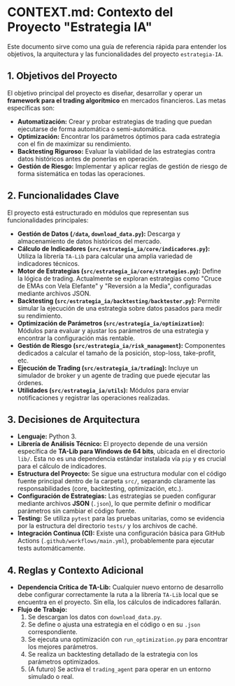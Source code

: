 # CONTEXT.md: Contexto del Proyecto "Estrategia IA"

Este documento sirve como una guía de referencia rápida para entender los objetivos, la arquitectura y las funcionalidades del proyecto `estrategia-IA`.

## 1. Objetivos del Proyecto

El objetivo principal del proyecto es diseñar, desarrollar y operar un **framework para el trading algorítmico** en mercados financieros. Las metas específicas son:

- **Automatización:** Crear y probar estrategias de trading que puedan ejecutarse de forma automática o semi-automática.
- **Optimización:** Encontrar los parámetros óptimos para cada estrategia con el fin de maximizar su rendimiento.
- **Backtesting Riguroso:** Evaluar la viabilidad de las estrategias contra datos históricos antes de ponerlas en operación.
- **Gestión de Riesgo:** Implementar y aplicar reglas de gestión de riesgo de forma sistemática en todas las operaciones.

## 2. Funcionalidades Clave

El proyecto está estructurado en módulos que representan sus funcionalidades principales:

- **Gestión de Datos (`/data`, `download_data.py`):** Descarga y almacenamiento de datos históricos del mercado.
- **Cálculo de Indicadores (`src/estrategia_ia/core/indicadores.py`):** Utiliza la librería `TA-Lib` para calcular una amplia variedad de indicadores técnicos.
- **Motor de Estrategias (`src/estrategia_ia/core/strategies.py`):** Define la lógica de trading. Actualmente se exploran estrategias como "Cruce de EMAs con Vela Elefante" y "Reversión a la Media", configuradas mediante archivos JSON.
- **Backtesting (`src/estrategia_ia/backtesting/backtester.py`):** Permite simular la ejecución de una estrategia sobre datos pasados para medir su rendimiento.
- **Optimización de Parámetros (`src/estrategia_ia/optimization`):** Módulos para evaluar y ajustar los parámetros de una estrategia y encontrar la configuración más rentable.
- **Gestión de Riesgo (`src/estrategia_ia/risk_management`):** Componentes dedicados a calcular el tamaño de la posición, stop-loss, take-profit, etc.
- **Ejecución de Trading (`src/estrategia_ia/trading`):** Incluye un simulador de broker y un agente de trading que puede ejecutar las órdenes.
- **Utilidades (`src/estrategia_ia/utils`):** Módulos para enviar notificaciones y registrar las operaciones realizadas.

## 3. Decisiones de Arquitectura

- **Lenguaje:** Python 3.
- **Librería de Análisis Técnico:** El proyecto depende de una versión específica de **TA-Lib para Windows de 64 bits**, ubicada en el directorio `lib/`. Esta no es una dependencia estándar instalada vía `pip` y es crucial para el cálculo de indicadores.
- **Estructura del Proyecto:** Se sigue una estructura modular con el código fuente principal dentro de la carpeta `src/`, separando claramente las responsabilidades (core, backtesting, optimización, etc.).
- **Configuración de Estrategias:** Las estrategias se pueden configurar mediante archivos **JSON** (`.json`), lo que permite definir o modificar parámetros sin cambiar el código fuente.
- **Testing:** Se utiliza `pytest` para las pruebas unitarias, como se evidencia por la estructura del directorio `tests/` y los archivos de caché.
- **Integración Continua (CI):** Existe una configuración básica para GitHub Actions (`.github/workflows/main.yml`), probablemente para ejecutar tests automáticamente.

## 4. Reglas y Contexto Adicional

- **Dependencia Crítica de TA-Lib:** Cualquier nuevo entorno de desarrollo debe configurar correctamente la ruta a la librería `TA-Lib` local que se encuentra en el proyecto. Sin ella, los cálculos de indicadores fallarán.
- **Flujo de Trabajo:**
    1. Se descargan los datos con `download_data.py`.
    2. Se define o ajusta una estrategia en el código o en su `.json` correspondiente.
    3. Se ejecuta una optimización con `run_optimization.py` para encontrar los mejores parámetros.
    4. Se realiza un backtesting detallado de la estrategia con los parámetros optimizados.
    5. (A futuro) Se activa el `trading_agent` para operar en un entorno simulado o real.
